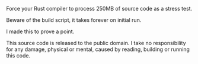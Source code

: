 Force your Rust compiler to process 250MB of source code as a stress test.

Beware of the build script, it takes forever on initial run.

I made this to prove a point.

This source code is released to the public domain. I take no responsibility for any damage, physical or mental, caused by reading, building or running this code.